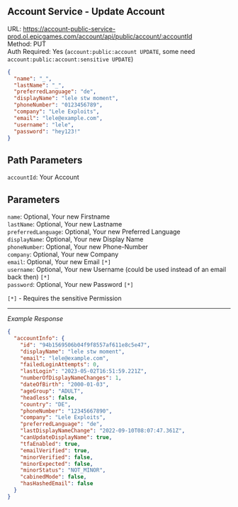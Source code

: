 ## Account Service - Update Account

URL: https://account-public-service-prod.ol.epicgames.com/account/api/public/account/:accountId \
Method: PUT \
Auth Required: Yes (`account:public:account UPDATE`, some need `account:public:account:sensitive UPDATE`)

```json
{
  "name": "_",
  "lastName": "_",
  "preferredLanguage": "de",
  "displayName": "lele stw moment",
  "phoneNumber": "0123456789",
  "company": "Lele Exploits",
  "email": "lele@example.com",
  "username": "lele",
  "password": "hey123!"
}
```

## Path Parameters

`accountId`: Your Account

## Parameters

`name`: Optional, Your new Firstname <br/>
`lastName`: Optional, Your new Lastname <br/>
`preferredLanguage`: Optional, Your new Preferred Language <br/>
`displayName`: Optional, Your new Display Name <br/>
`phoneNumber`: Optional, Your new Phone-Number <br/>
`company`: Optional, Your new Company <br/>
`email`: Optional, Your new Email `[*]` <br/>
`username`: Optional, Your new Username (could be used instead of an email back then) `[*]` <br/>
`password`: Optional, Your new Password `[*]` <br/>

`[*]` - Requires the sensitive Permission

---

_Example Response_

```json
{
  "accountInfo": {
    "id": "94b1569506b04f9f8557af611e8c5e47",
    "displayName": "lele stw moment",
    "email": "lele@example.com",
    "failedLoginAttempts": 0,
    "lastLogin": "2023-05-02T16:51:59.221Z",
    "numberOfDisplayNameChanges": 1,
    "dateOfBirth": "2000-01-03",
    "ageGroup": "ADULT",
    "headless": false,
    "country": "DE",
    "phoneNumber": "12345667890",
    "company": "Lele Exploits",
    "preferredLanguage": "de",
    "lastDisplayNameChange": "2022-09-10T08:07:47.361Z",
    "canUpdateDisplayName": true,
    "tfaEnabled": true,
    "emailVerified": true,
    "minorVerified": false,
    "minorExpected": false,
    "minorStatus": "NOT_MINOR",
    "cabinedMode": false,
    "hasHashedEmail": false
  }
}
```
